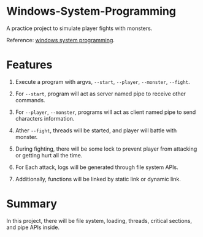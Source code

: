 # Windows-System-Programming

A practice project to simulate player fights with monsters. 

Reference: [windows system programming](https://www.books.com.tw/products/0010507046).

# Features

1. Execute a program with argvs, `--start`, `--player`, `--monster`, `--fight`.

2. For `--start`, program will act as server named pipe to receive other commands.

3. For `--player`, `--monster`, programs will act as client named pipe to send characters information.

4. Ather `--fight`, threads will be started, and player will battle with monster.

5. During fighting, there will be some lock to prevent player from attacking or getting hurt all the time.

6. For Each attack, logs will be generated through file system APIs.

7. Additionally, functions will be linked by static link or dynamic link.

# Summary

In this project, there will be file system, loading, threads, critical sections, and pipe APIs inside. 
